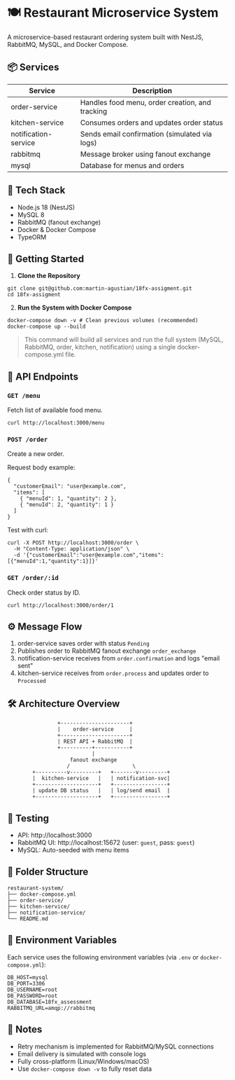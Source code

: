 # 🍽️ Restaurant Microservice System

A microservice-based restaurant ordering system built with NestJS, RabbitMQ, MySQL, and Docker Compose.

## 📦 Services

| Service                | Description                                        |
|------------------------|----------------------------------------------------|
| order-service          | Handles food menu, order creation, and tracking   |
| kitchen-service        | Consumes orders and updates order status          |
| notification-service   | Sends email confirmation (simulated via logs)     |
| rabbitmq               | Message broker using fanout exchange              |
| mysql                  | Database for menus and orders                     |

## 🧰 Tech Stack

- Node.js 18 (NestJS)
- MySQL 8
- RabbitMQ (fanout exchange)
- Docker & Docker Compose
- TypeORM

## 🚀 Getting Started

1. **Clone the Repository**

```
git clone git@github.com:martin-agustian/18fx-assigment.git
cd 18fx-assigment
```

2. **Run the System with Docker Compose**

```
docker-compose down -v # Clean previous volumes (recommended)
docker-compose up --build
```

> This command will build all services and run the full system (MySQL, RabbitMQ, order, kitchen, notification) using a single docker-compose.yml file.

## 🔗 API Endpoints

### `GET /menu`

Fetch list of available food menu.

```
curl http://localhost:3000/menu
```

### `POST /order`

Create a new order.

Request body example:

```
{
  "customerEmail": "user@example.com",
  "items": [
    { "menuId": 1, "quantity": 2 },
    { "menuId": 2, "quantity": 1 }
  ]
}
```

Test with curl:

```
curl -X POST http://localhost:3000/order \
  -H "Content-Type: application/json" \
  -d '{"customerEmail":"user@example.com","items":[{"menuId":1,"quantity":1}]}'
```

### `GET /order/:id`

Check order status by ID.

```
curl http://localhost:3000/order/1
```

## ⚙️ Message Flow

1. order-service saves order with status `Pending`
2. Publishes order to RabbitMQ fanout exchange `order_exchange`
3. notification-service receives from `order.confirmation` and logs "email sent"
4. kitchen-service receives from `order.process` and updates order to `Processed`

## 🛠 Architecture Overview

```
                +----------------------+
                |    order-service     |
                +----------------------+
                | REST API + RabbitMQ  |
                +----------+-----------+
                           |
                    fanout exchange
                   /                    \
        +----------v---------+   +-------v---------+
        |  kitchen-service   |   | notification-svc|
        +--------------------+   +-----------------+
        | update DB status   |   | log/send email  |
        +--------------------+   +-----------------+
```

## 🧪 Testing

- API: http://localhost:3000
- RabbitMQ UI: http://localhost:15672 (user: `guest`, pass: `guest`)
- MySQL: Auto-seeded with menu items

## 📁 Folder Structure

```
restaurant-system/
├── docker-compose.yml
├── order-service/
├── kitchen-service/
├── notification-service/
└── README.md
```

## 🔐 Environment Variables

Each service uses the following environment variables (via `.env` or `docker-compose.yml`):

```
DB_HOST=mysql
DB_PORT=3306
DB_USERNAME=root
DB_PASSWORD=root
DB_DATABASE=18fx_assessment
RABBITMQ_URL=amqp://rabbitmq
```

## 📌 Notes

- Retry mechanism is implemented for RabbitMQ/MySQL connections
- Email delivery is simulated with console logs
- Fully cross-platform (Linux/Windows/macOS)
- Use `docker-compose down -v` to fully reset data

